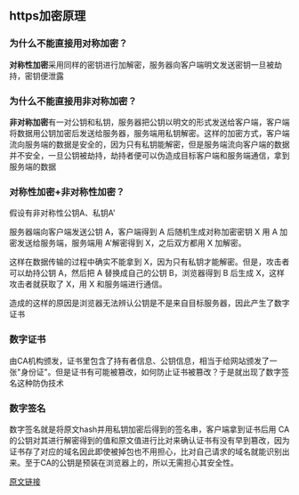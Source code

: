 ## https加密原理

### 为什么不能直接用对称加密？

**对称性加密**采用同样的密钥进行加解密，服务器向客户端明文发送密钥一旦被劫持，密钥便泄露

### 为什么不能直接用非对称加密？

**非对称加密**有一对公钥和私钥，服务器把公钥以明文的形式发送给客户端，客户端将数据用公钥加密后发送给服务器，服务端用私钥解密。这样的加密方式，客户端流向服务端的数据是安全的，因为只有私钥能解密，但是服务端流向客户端的数据并不安全，一旦公钥被劫持，劫持者便可以伪造成目标客户端和服务端通信，拿到服务端的数据

### 对称性加密+非对称性加密？

假设有非对称性公钥A、私钥A'  

服务器端向客户端发送公钥 A，客户端得到 A 后随机生成对称加密密钥 X 用 A 加密发送给服务端，服务端用 A'解密得到 X，之后双方都用 X 加解密。 

这样在数据传输的过程中确实不能拿到 X，因为只有私钥才能解密。但是，攻击者可以劫持公钥 A，然后把 A 替换成自己的公钥 B，浏览器得到 B 后生成 X，这样攻击者就获取了 X，用 X 和服务端进行通信。 
  
造成的这样的原因是浏览器无法辨认公钥是不是来自目标服务器，因此产生了数字证书

### 数字证书

由CA机构颁发，证书里包含了持有者信息、公钥信息，相当于给网站颁发了一张"身份证"。但是证书有可能被篡改，如何防止证书被篡改？于是就出现了数字签名这种防伪技术

### 数字签名

数字签名就是将原文hash并用私钥加密后得到的签名串，客户端拿到证书后用 CA 的公钥对其进行解密得到的值和原文值进行比对来确认证书有没有早到篡改，因为证书存了对应的域名因此即使被掉包也不用担心，比对自己请求的域名就能识别出来。至于CA的公钥是预装在浏览器上的，所以无需担心其安全性。

[原文链接](https://zhuanlan.zhihu.com/p/43789231)


